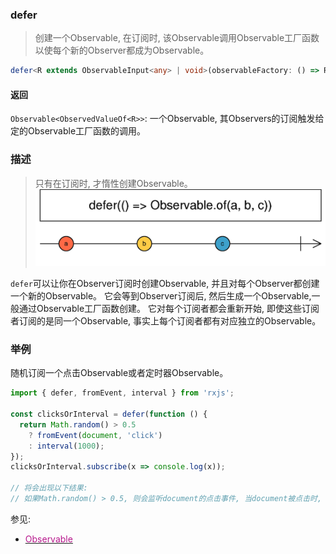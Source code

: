 ### defer <icon badge type='function'/> 
> 创建一个Observable, 在订阅时, 该Observable调用Observable工厂函数以使每个新的Observer都成为Observable。
```ts
defer<R extends ObservableInput<any> | void>(observableFactory: () => R): Observable<ObservedValueOf<R>>
```
#### 返回
`Observable<ObservedValueOf<R>>`: 一个Observable, 其Observers的订阅触发给定的Observable工厂函数的调用。

### 描述
  > 只有在订阅时, 才惰性创建Observable。
  ![An image](../images/defer.png)

  `defer`可以让你在Observer订阅时创建Observable, 并且对每个Observer都创建一个新的Observable。 它会等到Observer订阅后, 然后生成一个Observable,一般通过Observable工厂函数创建。 它对每个订阅者都会重新开始, 即使这些订阅者订阅的是同一个Observable, 事实上每个订阅者都有对应独立的Observable。

### 举例
随机订阅一个点击Observable或者定时器Observable。
```ts
import { defer, fromEvent, interval } from 'rxjs';

const clicksOrInterval = defer(function () {
  return Math.random() > 0.5
    ? fromEvent(document, 'click')
    : interval(1000);
});
clicksOrInterval.subscribe(x => console.log(x));

// 将会出现以下结果:
// 如果Math.random() > 0.5, 则会监听document的点击事件, 当document被点击时, 会log一个鼠标点击事件, 如果Math.random() <= 0.5, 则会每秒打印数字。
```
参见: 
  * [<font color=#B7178C>Observable</font>](/doc/reference/index/observable.html)